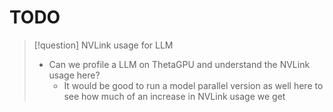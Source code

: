 # TODO

> [!question] NVLink usage for LLM
> - Can we profile a LLM on ThetaGPU and understand the NVLink usage here?
>     - It would be good to run a model parallel version as well here to see how much of an increase in NVLink usage we get
